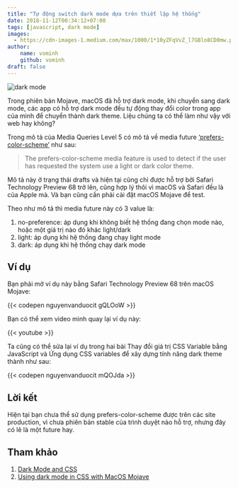 ```yaml
---
title: "Tự động switch dark mode dựa trên thiết lập hệ thống"
date: 2018-11-12T00:34:12+07:00
tags: [javascript, dark mode]
images:
  - https://cdn-images-1.medium.com/max/1000/1*10yZFqVvZ_l7GBlo8CD0mw.png
author:
    name: vominh
    github: vominh
draft: false
---
```


![dark mode](https://cdn-images-1.medium.com/max/2000/1*10yZFqVvZ_l7GBlo8CD0mw.png)

Trong phiên bản Mojave, macOS đã hỗ trợ dark mode, khi chuyển sang dark mode, các app có hỗ trợ dark mode đều tự động thay đổi color trong app của mình để chuyển thành dark theme. Liệu chúng ta có thể làm như vậy với web hay không?

Trong mô tả của Media Queries Level 5 có mô tả về media future [‘prefers-color-scheme’](https://drafts.csswg.org/mediaqueries-5/#prefers-color-scheme) như sau:

> The prefers-color-scheme media feature is used to detect if the user has requested the system use a light or dark color theme.

Mô tả này ở trạng thái drafts và hiện tại cũng chỉ được hỗ trợ bởi Safari Technology Preview 68 trở lên, cũng hợp lý thôi vì macOS và Safari đều là của Apple mà. Và bạn cũng cần phải cài đặt macOS Mojave để test.

Theo như mô tả thì media future này có 3 value là:

1. no-preference: áp dụng khi không biết hệ thống đang chọn mode nào, hoặc một giá trị nào đó khác light/dark
1. light: áp dụng khi hệ thống đang chạy light mode
1. dark: áp dụng khi hệ thống chạy dark mode

## Ví dụ

Bạn phải mở ví dụ này bằng Safari Technology Preview 68 trên macOS Mojave:

{{< codepen nguyenvanduocit gQLOoW  >}}

Bạn có thể xem video mình quay lại ví dụ này:

{{< youtube  >}}

Ta cũng có thể sửa lại ví dụ trong hai bài Thay đổi giá trị CSS Variable bằng JavaScript và Ứng dụng CSS variables để xây dựng tính năng dark theme thành như sau:

{{< codepen nguyenvanduocit mQOJda >}}

## Lời kết

Hiện tại bạn chưa thể sử dụng prefers-color-scheme được trên các site production, vì chưa phiên bản stable của trình duyệt nào hỗ trợ, nhưng đây có lẽ là một future hay.

## Tham khảo

1. [Dark Mode and CSS](https://blog.iconfactory.com/2018/10/dark-mode-and-css/)
1. [Using dark mode in CSS with MacOS Mojave](https://paulmillr.com/articles/using-dark-mode-in-css/)
